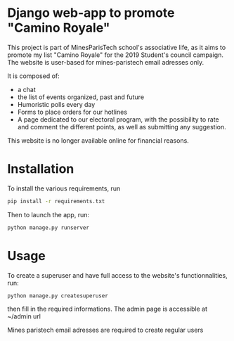 # Django web-app to promote "Camino Royale" 

This project is part of MinesParisTech school's associative life, as it aims to promote my list "Camino Royale" for the 2019 Student's council campaign. The website is user-based for mines-paristech email adresses only.

It is composed of: 
- a chat
- the list of events organized, past and future
- Humoristic polls every day
- Forms to place orders for our hotlines 
- A page dedicated to our electoral program, with the possibility to rate and comment the different points, as well as submitting any suggestion.

This website is no longer available online for financial reasons.

# Installation

To install the various requirements, run 
```bash
pip install -r requirements.txt
```

Then to launch the app, run:
```bash
python manage.py runserver
```

# Usage

To create a superuser and have full access to the website's functionnalities, run:
```bash
python manage.py createsuperuser
```
then fill in the required informations. The admin page is accessible at ~/admin url

Mines paristech email adresses are required to create regular users
